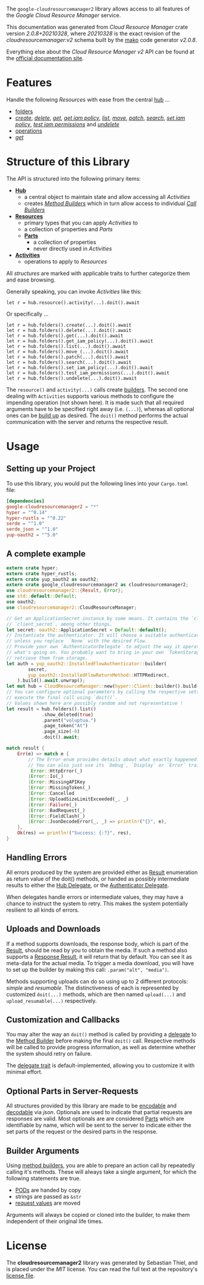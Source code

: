 <!---
DO NOT EDIT !
This file was generated automatically from 'src/mako/api/README.md.mako'
DO NOT EDIT !
-->
The `google-cloudresourcemanager2` library allows access to all features of the *Google Cloud Resource Manager* service.

This documentation was generated from *Cloud Resource Manager* crate version *2.0.8+20210328*, where *20210328* is the exact revision of the *cloudresourcemanager:v2* schema built by the [mako](http://www.makotemplates.org/) code generator *v2.0.8*.

Everything else about the *Cloud Resource Manager* *v2* API can be found at the
[official documentation site](https://cloud.google.com/resource-manager).
# Features

Handle the following *Resources* with ease from the central [hub](https://docs.rs/google-cloudresourcemanager2/2.0.8+20210328/google_cloudresourcemanager2/CloudResourceManager) ... 

* [folders](https://docs.rs/google-cloudresourcemanager2/2.0.8+20210328/google_cloudresourcemanager2/api::Folder)
 * [*create*](https://docs.rs/google-cloudresourcemanager2/2.0.8+20210328/google_cloudresourcemanager2/api::FolderCreateCall), [*delete*](https://docs.rs/google-cloudresourcemanager2/2.0.8+20210328/google_cloudresourcemanager2/api::FolderDeleteCall), [*get*](https://docs.rs/google-cloudresourcemanager2/2.0.8+20210328/google_cloudresourcemanager2/api::FolderGetCall), [*get iam policy*](https://docs.rs/google-cloudresourcemanager2/2.0.8+20210328/google_cloudresourcemanager2/api::FolderGetIamPolicyCall), [*list*](https://docs.rs/google-cloudresourcemanager2/2.0.8+20210328/google_cloudresourcemanager2/api::FolderListCall), [*move*](https://docs.rs/google-cloudresourcemanager2/2.0.8+20210328/google_cloudresourcemanager2/api::FolderMoveCall), [*patch*](https://docs.rs/google-cloudresourcemanager2/2.0.8+20210328/google_cloudresourcemanager2/api::FolderPatchCall), [*search*](https://docs.rs/google-cloudresourcemanager2/2.0.8+20210328/google_cloudresourcemanager2/api::FolderSearchCall), [*set iam policy*](https://docs.rs/google-cloudresourcemanager2/2.0.8+20210328/google_cloudresourcemanager2/api::FolderSetIamPolicyCall), [*test iam permissions*](https://docs.rs/google-cloudresourcemanager2/2.0.8+20210328/google_cloudresourcemanager2/api::FolderTestIamPermissionCall) and [*undelete*](https://docs.rs/google-cloudresourcemanager2/2.0.8+20210328/google_cloudresourcemanager2/api::FolderUndeleteCall)
* [operations](https://docs.rs/google-cloudresourcemanager2/2.0.8+20210328/google_cloudresourcemanager2/api::Operation)
 * [*get*](https://docs.rs/google-cloudresourcemanager2/2.0.8+20210328/google_cloudresourcemanager2/api::OperationGetCall)




# Structure of this Library

The API is structured into the following primary items:

* **[Hub](https://docs.rs/google-cloudresourcemanager2/2.0.8+20210328/google_cloudresourcemanager2/CloudResourceManager)**
    * a central object to maintain state and allow accessing all *Activities*
    * creates [*Method Builders*](https://docs.rs/google-cloudresourcemanager2/2.0.8+20210328/google_cloudresourcemanager2/client::MethodsBuilder) which in turn
      allow access to individual [*Call Builders*](https://docs.rs/google-cloudresourcemanager2/2.0.8+20210328/google_cloudresourcemanager2/client::CallBuilder)
* **[Resources](https://docs.rs/google-cloudresourcemanager2/2.0.8+20210328/google_cloudresourcemanager2/client::Resource)**
    * primary types that you can apply *Activities* to
    * a collection of properties and *Parts*
    * **[Parts](https://docs.rs/google-cloudresourcemanager2/2.0.8+20210328/google_cloudresourcemanager2/client::Part)**
        * a collection of properties
        * never directly used in *Activities*
* **[Activities](https://docs.rs/google-cloudresourcemanager2/2.0.8+20210328/google_cloudresourcemanager2/client::CallBuilder)**
    * operations to apply to *Resources*

All *structures* are marked with applicable traits to further categorize them and ease browsing.

Generally speaking, you can invoke *Activities* like this:

```Rust,ignore
let r = hub.resource().activity(...).doit().await
```

Or specifically ...

```ignore
let r = hub.folders().create(...).doit().await
let r = hub.folders().delete(...).doit().await
let r = hub.folders().get(...).doit().await
let r = hub.folders().get_iam_policy(...).doit().await
let r = hub.folders().list(...).doit().await
let r = hub.folders().move_(...).doit().await
let r = hub.folders().patch(...).doit().await
let r = hub.folders().search(...).doit().await
let r = hub.folders().set_iam_policy(...).doit().await
let r = hub.folders().test_iam_permissions(...).doit().await
let r = hub.folders().undelete(...).doit().await
```

The `resource()` and `activity(...)` calls create [builders][builder-pattern]. The second one dealing with `Activities` 
supports various methods to configure the impending operation (not shown here). It is made such that all required arguments have to be 
specified right away (i.e. `(...)`), whereas all optional ones can be [build up][builder-pattern] as desired.
The `doit()` method performs the actual communication with the server and returns the respective result.

# Usage

## Setting up your Project

To use this library, you would put the following lines into your `Cargo.toml` file:

```toml
[dependencies]
google-cloudresourcemanager2 = "*"
hyper = "^0.14"
hyper-rustls = "^0.22"
serde = "^1.0"
serde_json = "^1.0"
yup-oauth2 = "^5.0"
```

## A complete example

```Rust
extern crate hyper;
extern crate hyper_rustls;
extern crate yup_oauth2 as oauth2;
extern crate google_cloudresourcemanager2 as cloudresourcemanager2;
use cloudresourcemanager2::{Result, Error};
use std::default::Default;
use oauth2;
use cloudresourcemanager2::CloudResourceManager;

// Get an ApplicationSecret instance by some means. It contains the `client_id` and 
// `client_secret`, among other things.
let secret: oauth2::ApplicationSecret = Default::default();
// Instantiate the authenticator. It will choose a suitable authentication flow for you, 
// unless you replace  `None` with the desired Flow.
// Provide your own `AuthenticatorDelegate` to adjust the way it operates and get feedback about 
// what's going on. You probably want to bring in your own `TokenStorage` to persist tokens and
// retrieve them from storage.
let auth = yup_oauth2::InstalledFlowAuthenticator::builder(
        secret,
        yup_oauth2::InstalledFlowReturnMethod::HTTPRedirect,
    ).build().await.unwrap();
let mut hub = CloudResourceManager::new(hyper::Client::builder().build(hyper_rustls::HttpsConnector::with_native_roots()), auth);
// You can configure optional parameters by calling the respective setters at will, and
// execute the final call using `doit()`.
// Values shown here are possibly random and not representative !
let result = hub.folders().list()
             .show_deleted(true)
             .parent("voluptua.")
             .page_token("At")
             .page_size(-8)
             .doit().await;

match result {
    Err(e) => match e {
        // The Error enum provides details about what exactly happened.
        // You can also just use its `Debug`, `Display` or `Error` traits
         Error::HttpError(_)
        |Error::Io(_)
        |Error::MissingAPIKey
        |Error::MissingToken(_)
        |Error::Cancelled
        |Error::UploadSizeLimitExceeded(_, _)
        |Error::Failure(_)
        |Error::BadRequest(_)
        |Error::FieldClash(_)
        |Error::JsonDecodeError(_, _) => println!("{}", e),
    },
    Ok(res) => println!("Success: {:?}", res),
}

```
## Handling Errors

All errors produced by the system are provided either as [Result](https://docs.rs/google-cloudresourcemanager2/2.0.8+20210328/google_cloudresourcemanager2/client::Result) enumeration as return value of
the doit() methods, or handed as possibly intermediate results to either the 
[Hub Delegate](https://docs.rs/google-cloudresourcemanager2/2.0.8+20210328/google_cloudresourcemanager2/client::Delegate), or the [Authenticator Delegate](https://docs.rs/yup-oauth2/*/yup_oauth2/trait.AuthenticatorDelegate.html).

When delegates handle errors or intermediate values, they may have a chance to instruct the system to retry. This 
makes the system potentially resilient to all kinds of errors.

## Uploads and Downloads
If a method supports downloads, the response body, which is part of the [Result](https://docs.rs/google-cloudresourcemanager2/2.0.8+20210328/google_cloudresourcemanager2/client::Result), should be
read by you to obtain the media.
If such a method also supports a [Response Result](https://docs.rs/google-cloudresourcemanager2/2.0.8+20210328/google_cloudresourcemanager2/client::ResponseResult), it will return that by default.
You can see it as meta-data for the actual media. To trigger a media download, you will have to set up the builder by making
this call: `.param("alt", "media")`.

Methods supporting uploads can do so using up to 2 different protocols: 
*simple* and *resumable*. The distinctiveness of each is represented by customized 
`doit(...)` methods, which are then named `upload(...)` and `upload_resumable(...)` respectively.

## Customization and Callbacks

You may alter the way an `doit()` method is called by providing a [delegate](https://docs.rs/google-cloudresourcemanager2/2.0.8+20210328/google_cloudresourcemanager2/client::Delegate) to the 
[Method Builder](https://docs.rs/google-cloudresourcemanager2/2.0.8+20210328/google_cloudresourcemanager2/client::CallBuilder) before making the final `doit()` call. 
Respective methods will be called to provide progress information, as well as determine whether the system should 
retry on failure.

The [delegate trait](https://docs.rs/google-cloudresourcemanager2/2.0.8+20210328/google_cloudresourcemanager2/client::Delegate) is default-implemented, allowing you to customize it with minimal effort.

## Optional Parts in Server-Requests

All structures provided by this library are made to be [encodable](https://docs.rs/google-cloudresourcemanager2/2.0.8+20210328/google_cloudresourcemanager2/client::RequestValue) and 
[decodable](https://docs.rs/google-cloudresourcemanager2/2.0.8+20210328/google_cloudresourcemanager2/client::ResponseResult) via *json*. Optionals are used to indicate that partial requests are responses 
are valid.
Most optionals are are considered [Parts](https://docs.rs/google-cloudresourcemanager2/2.0.8+20210328/google_cloudresourcemanager2/client::Part) which are identifiable by name, which will be sent to 
the server to indicate either the set parts of the request or the desired parts in the response.

## Builder Arguments

Using [method builders](https://docs.rs/google-cloudresourcemanager2/2.0.8+20210328/google_cloudresourcemanager2/client::CallBuilder), you are able to prepare an action call by repeatedly calling it's methods.
These will always take a single argument, for which the following statements are true.

* [PODs][wiki-pod] are handed by copy
* strings are passed as `&str`
* [request values](https://docs.rs/google-cloudresourcemanager2/2.0.8+20210328/google_cloudresourcemanager2/client::RequestValue) are moved

Arguments will always be copied or cloned into the builder, to make them independent of their original life times.

[wiki-pod]: http://en.wikipedia.org/wiki/Plain_old_data_structure
[builder-pattern]: http://en.wikipedia.org/wiki/Builder_pattern
[google-go-api]: https://github.com/google/google-api-go-client

# License
The **cloudresourcemanager2** library was generated by Sebastian Thiel, and is placed 
under the *MIT* license.
You can read the full text at the repository's [license file][repo-license].

[repo-license]: https://github.com/Byron/google-apis-rsblob/main/LICENSE.md
